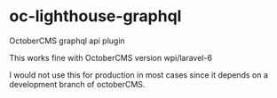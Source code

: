 # oc-lighthouse-graphql
OctoberCMS graphql api plugin


This works fine with OctoberCMS version wpi/laravel-6

I would not use this for production in most cases since it depends on a development branch of octoberCMS.
